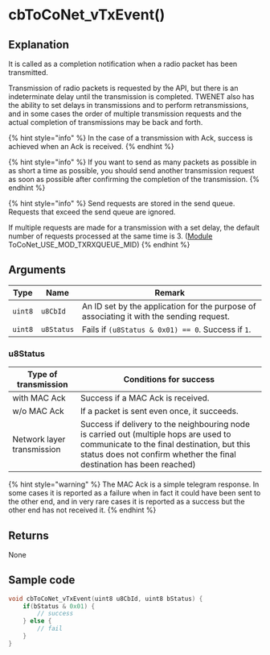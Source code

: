 # cbToCoNet_vTxEvent()

## Explanation

It is called as a completion notification when a radio packet has been transmitted.

Transmission of radio packets is requested by the API, but there is an indeterminate delay until the transmission is completed. TWENET also has the ability to set delays in transmissions and to perform retransmissions, and in some cases the order of multiple transmission requests and the actual completion of transmissions may be back and forth.

{% hint style="info" %}
In the case of a transmission with Ack, success is achieved when an Ack is received.
{% endhint %}

{% hint style="info" %}
If you want to send as many packets as possible in as short a time as possible, you should send another transmission request as soon as possible after confirming the completion of the transmission.
{% endhint %}

{% hint style="info" %}
Send requests are stored in the send queue. Requests that exceed the send queue are ignored.

If multiple requests are made for a transmission with a set delay, the default number of requests processed at the same time is 3. ([Module](../../twelite-net-api-expl/mojru.md) ToCoNet_USE_MOD_TXRXQUEUE_MID)
{% endhint %}

## Arguments

| Type    | Name       | Remark                                                                                   |
| ------- | ---------- | ---------------------------------------------------------------------------------------- |
| `uint8` | `u8CbId`   | An ID set by the application for the purpose of associating it with the sending request. |
| `uint8` | `u8Status` | Fails if `(u8Status & 0x01) == 0`. Success if `1`.                                       |

### u8Status

| Type of transmission       | Conditions for success                                                                                                                                                                                        |
| -------------------------- | ------------------------------------------------------------------------------------------------------------------------------------------------------------------------------------------------------------- |
| with MAC Ack               | Success if a MAC Ack is received.                                                                                                                                                                             |
| w/o MAC Ack                | If a packet is sent even once, it succeeds.                                                                                                                                                                   |
| Network layer transmission | Success if delivery to the neighbouring node is carried out (multiple hops are used to communicate to the final destination, but this status does not confirm whether the final destination has been reached) |

{% hint style="warning" %}
The MAC Ack is a simple telegram response. In some cases it is reported as a failure when in fact it could have been sent to the other end, and in very rare cases it is reported as a success but the other end has not received it.
{% endhint %}

## Returns

None

## Sample code

```c
void cbToCoNet_vTxEvent(uint8 u8CbId, uint8 bStatus) {
	if(bStatus & 0x01) {
		// success
	} else {
		// fail
	}
}
```

